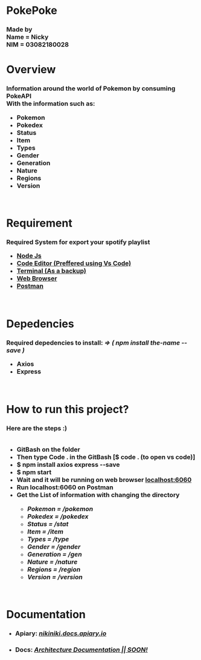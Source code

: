 # PokePoke
<h3> Made by <br> Name = Nicky <br> NIM = 03082180028 </h3>
<h1> Overview </h1>
  <h3> Information around the world of Pokemon by consuming PokeAPI <br> With the information such as: <br/>
  <ul> 
    <li> Pokemon </li> 
    <li> Pokedex </li> 
    <li> Status </li> 
    <li> Item </li> 
    <li> Types </li> 
    <li> Gender </li> 
    <li> Generation </li> 
    <li> Nature </li> 
    <li> Regions </li> 
    <li> Version </li> 
  </ul> 
</h3> <br>

<h1> Requirement </h1>
  <h3> Required System for export your spotify playlist <br>
<ul>
  <li> <a href="https://nodejs.org"> Node Js </a> </li>
  <li> <a href="https://code.visualstudio.com"> Code Editor (Preffered using Vs Code) </a> </li>
  <li> <a href="https://www.microsoft.com/en-us/p/windows-terminal/9n0dx20hk701#activetab=pivot:overviewtab"> Terminal (As a backup) </a> </li>
  <li> <a href="https://chrome.com"> Web Browser </a> </li>
  <li> <a href="https://www.postman.com/downloads/"> Postman </a> </li>
  </ul>
</h3> <br>

<h1> Depedencies </h1>
  <h3> Required depedencies to install: <i> => ( npm install the-name --save ) </i> <br>
 <ul>
  <li> Axios  </li> 
  <li> Express </li>
  </ul>
</h3> <br>

<h1> How to run this project? </h1>
  <h3> Here are the steps :) <br></br>
 <ul>
  <li> GitBash on the folder </li>
  <li> Then type Code . in the GitBash [$ code . (to open vs code)] </li>
  <li> $ npm install axios express --save </li>
  <li> $ npm start </li>
  <li> Wait and it will be running on web browser <a href = "http://localhost:6060"> localhost:6060 </a> </li>
  <li> Run localhost:6060 on Postman </li>
  <li> Get the List of information with changing the directory </li>
    <ul> <i>
      <li> Pokemon = /pokemon </li> 
      <li> Pokedex = /pokedex </li> 
      <li> Status = /stat </li> 
      <li> Item = /item </li> 
      <li> Types = /type </li> 
      <li> Gender = /gender </li> 
      <li> Generation = /gen </li> 
      <li> Nature = /nature </li> 
      <li> Regions = /region </li> 
      <li> Version = /version </li> </i>
  </ul> 
 </ul>
</h3> <br>

<h1> Documentation </h1>
  <ul>
  <li> <h3> Apiary: <a href = "https://nikiniki.docs.apiary.io/"> <i> nikiniki.docs.apiary.io </i> </a> </h3> </li>
  <li> <h3> Docs: <a href = "https://nikiniki.docs.apiary.io/"> <i> Architecture Documentation || SOON! </i> </a> </h3> </li>
  </ul>
  <br>
  
